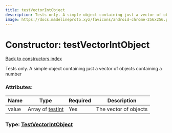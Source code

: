```yaml
---
title: testVectorIntObject
description: Tests only. A simple object containing just a vector of objects containing a number
image: https://docs.madelineproto.xyz/favicons/android-chrome-256x256.png
---
```

# Constructor: testVectorIntObject  
[Back to constructors index](index.md)



Tests only. A simple object containing just a vector of objects containing a number

### Attributes:

| Name     |    Type       | Required | Description |
|----------|---------------|----------|-------------|
|value|Array of [testInt](../constructors/testInt.md) | Yes|The vector of objects|



### Type: [TestVectorIntObject](../types/TestVectorIntObject.md)


